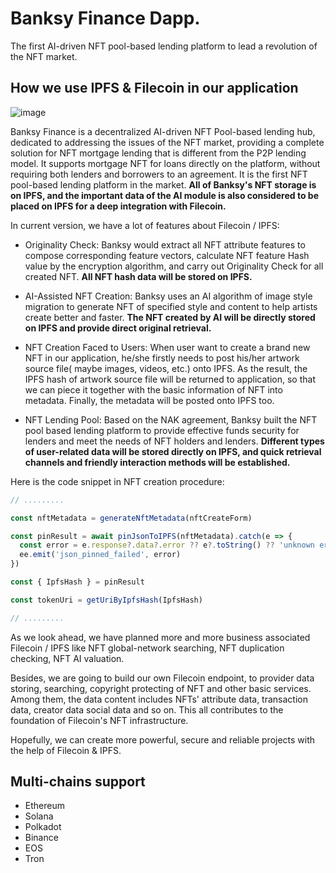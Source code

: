 # Banksy Finance Dapp.

The first AI-driven NFT pool-based lending platform to lead a revolution of the NFT market.

## How we use IPFS & Filecoin in our application

![image](https://user-images.githubusercontent.com/50449082/126302896-fb68b822-e231-4183-9547-374e4f928595.png)

Banksy Finance is a decentralized AI-driven NFT Pool-based lending hub, dedicated to addressing the issues of the NFT market,
providing a complete solution for NFT mortgage lending that is different from the P2P lending model. 
It supports mortgage NFT for loans directly on the platform, without requiring both lenders and borrowers to an agreement. 
It is the first NFT pool-based lending platform in the market.
**All of Banksy's NFT storage is on IPFS, and the important data of the AI module is also considered to be placed on IPFS for a deep integration with Filecoin.**


In current version, we have a lot of features about Filecoin / IPFS:
- Originality Check:
  Banksy would extract all NFT attribute features to compose corresponding feature vectors,
  calculate NFT feature Hash value by the encryption algorithm,
  and carry out Originality Check for all created NFT. **All NFT hash data will be stored on IPFS.**

- AI-Assisted NFT Creation:
  Banksy uses an AI algorithm of image style migration to generate NFT of
  specified style and content to help artists create better and faster.
  **The NFT created by AI will be directly stored on IPFS and provide direct original retrieval.**

- NFT Creation Faced to Users:
  When user want to create a brand new NFT in our application, he/she firstly needs to post his/her artwork source file(
  maybe images, videos, etc.) onto IPFS. As the result, the IPFS hash of artwork source file will be returned to
  application, so that we can piece it together with the basic information of NFT into metadata. Finally, the metadata
  will be posted onto IPFS too.

- NFT Lending Pool:
  Based on the NAK agreement, Banksy built the NFT pool based lending platform to provide effective
  funds security for lenders and meet the needs of NFT holders and lenders.
  **Different types of user-related data will be stored directly on IPFS, and quick retrieval channels and friendly interaction methods will be established.**


Here is the code snippet in NFT creation procedure:

```ts
// .........

const nftMetadata = generateNftMetadata(nftCreateForm)

const pinResult = await pinJsonToIPFS(nftMetadata).catch(e => {
  const error = e.response?.data?.error ?? e?.toString() ?? 'unknown error'
  ee.emit('json_pinned_failed', error)
})

const { IpfsHash } = pinResult

const tokenUri = getUriByIpfsHash(IpfsHash)

// .........
```
As we look ahead, we have planned more and more business associated Filecoin / IPFS
like NFT global-network searching, NFT duplication checking, NFT AI valuation.

Besides, we are going to build our own Filecoin endpoint,
to provider data storing, searching, copyright protecting of NFT and other basic services.
Among them, the data content includes NFTs' attribute data, transaction data, creator data social data and so on.
This all contributes to the foundation of Filecoin's NFT infrastructure.

Hopefully, we can create more powerful, secure and reliable projects with the help of Filecoin & IPFS.

## Multi-chains support

- Ethereum
- Solana
- Polkadot
- Binance
- EOS
- Tron
